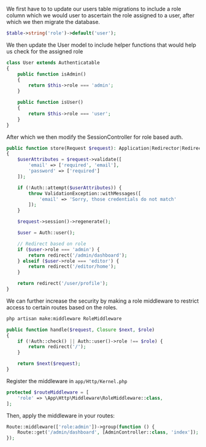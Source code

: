 We first have to to update our users table migrations to include a role column which we would user to ascertain the role assigned to a user, after which we then migrate the database.
```php
$table->string('role')->default('user');
```

We then update the User model to include helper functions that would help us check for the assigned role
```php
class User extends Authenticatable
{
    public function isAdmin()
    {
        return $this->role === 'admin';
    }

    public function isUser()
    {
        return $this->role === 'user';
    }
}
```

After which we then modify the SessionController for role based auth.
```php
public function store(Request $request): Application|Redirector|RedirectResponse
{
    $userAttributes = $request->validate([
        'email' => ['required', 'email'],
        'password' => ['required']
    ]);

    if (!Auth::attempt($userAttributes)) {
        throw ValidationException::withMessages([
            'email' => 'Sorry, those credentials do not match'
        ]);
    }

    $request->session()->regenerate();

    $user = Auth::user();

    // Redirect based on role
    if ($user->role === 'admin') {
        return redirect('/admin/dashboard');
    } elseif ($user->role === 'editor') {
        return redirect('/editor/home');
    }

    return redirect('/user/profile');
}
```

We can further increase the security by making a role middleware to restrict access to certain routes based on the roles.
```sh
php artisan make:middleware RoleMiddleware
```
```php
public function handle($request, Closure $next, $role)
{
    if (!Auth::check() || Auth::user()->role !== $role) {
        return redirect('/');
    }

    return $next($request);
}
```

Register the middleware in `app/Http/Kernel.php`
```php
protected $routeMiddleware = [
    'role' => \App\Http\Middleware\RoleMiddleware::class,
];
```

Then, apply the middleware in your routes:
```php
Route::middleware(['role:admin'])->group(function () {
    Route::get('/admin/dashboard', [AdminController::class, 'index']);
});
```